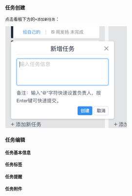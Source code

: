 ### 任务创建
点击看板下方的`+添加新任务`：

![](/assets/o_1cq2durof1un1927aojnr51eb99.png)

### 任务编辑
#### 任务基本信息
#### 任务标签
#### 任务提醒
#### 任务附件

